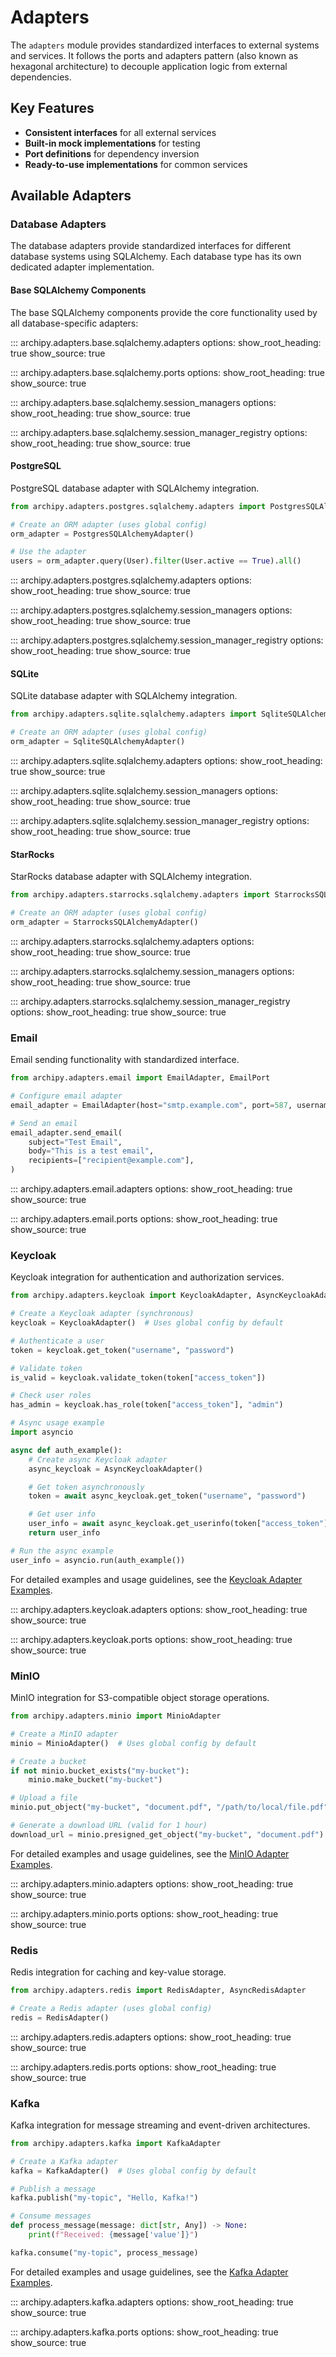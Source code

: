 # Adapters

The `adapters` module provides standardized interfaces to external systems and services. It follows the ports and
adapters pattern (also known as hexagonal architecture) to decouple application logic from external dependencies.

## Key Features

- **Consistent interfaces** for all external services
- **Built-in mock implementations** for testing
- **Port definitions** for dependency inversion
- **Ready-to-use implementations** for common services

## Available Adapters

### Database Adapters

The database adapters provide standardized interfaces for different database systems using SQLAlchemy. Each database
type has its own dedicated adapter implementation.

#### Base SQLAlchemy Components

The base SQLAlchemy components provide the core functionality used by all database-specific adapters:

::: archipy.adapters.base.sqlalchemy.adapters
options:
show_root_heading: true
show_source: true

::: archipy.adapters.base.sqlalchemy.ports
options:
show_root_heading: true
show_source: true

::: archipy.adapters.base.sqlalchemy.session_managers
options:
show_root_heading: true
show_source: true

::: archipy.adapters.base.sqlalchemy.session_manager_registry
options:
show_root_heading: true
show_source: true

#### PostgreSQL

PostgreSQL database adapter with SQLAlchemy integration.

```python
from archipy.adapters.postgres.sqlalchemy.adapters import PostgresSQLAlchemyAdapter, AsyncPostgresSQLAlchemyAdapter

# Create an ORM adapter (uses global config)
orm_adapter = PostgresSQLAlchemyAdapter()

# Use the adapter
users = orm_adapter.query(User).filter(User.active == True).all()
```

::: archipy.adapters.postgres.sqlalchemy.adapters
options:
show_root_heading: true
show_source: true

::: archipy.adapters.postgres.sqlalchemy.session_managers
options:
show_root_heading: true
show_source: true

::: archipy.adapters.postgres.sqlalchemy.session_manager_registry
options:
show_root_heading: true
show_source: true

#### SQLite

SQLite database adapter with SQLAlchemy integration.

```python
from archipy.adapters.sqlite.sqlalchemy.adapters import SqliteSQLAlchemyAdapter, AsyncSqliteSQLAlchemyAdapter

# Create an ORM adapter (uses global config)
orm_adapter = SqliteSQLAlchemyAdapter()
```

::: archipy.adapters.sqlite.sqlalchemy.adapters
options:
show_root_heading: true
show_source: true

::: archipy.adapters.sqlite.sqlalchemy.session_managers
options:
show_root_heading: true
show_source: true

::: archipy.adapters.sqlite.sqlalchemy.session_manager_registry
options:
show_root_heading: true
show_source: true

#### StarRocks

StarRocks database adapter with SQLAlchemy integration.

```python
from archipy.adapters.starrocks.sqlalchemy.adapters import StarrocksSQLAlchemyAdapter, AsyncStarrocksSQLAlchemyAdapter

# Create an ORM adapter (uses global config)
orm_adapter = StarrocksSQLAlchemyAdapter()
```

::: archipy.adapters.starrocks.sqlalchemy.adapters
options:
show_root_heading: true
show_source: true

::: archipy.adapters.starrocks.sqlalchemy.session_managers
options:
show_root_heading: true
show_source: true

::: archipy.adapters.starrocks.sqlalchemy.session_manager_registry
options:
show_root_heading: true
show_source: true

### Email

Email sending functionality with standardized interface.

```python
from archipy.adapters.email import EmailAdapter, EmailPort

# Configure email adapter
email_adapter = EmailAdapter(host="smtp.example.com", port=587, username="user", password="pass")

# Send an email
email_adapter.send_email(
    subject="Test Email",
    body="This is a test email",
    recipients=["recipient@example.com"],
)
```

::: archipy.adapters.email.adapters
options:
show_root_heading: true
show_source: true

::: archipy.adapters.email.ports
options:
show_root_heading: true
show_source: true

### Keycloak

Keycloak integration for authentication and authorization services.

```python
from archipy.adapters.keycloak import KeycloakAdapter, AsyncKeycloakAdapter

# Create a Keycloak adapter (synchronous)
keycloak = KeycloakAdapter()  # Uses global config by default

# Authenticate a user
token = keycloak.get_token("username", "password")

# Validate token
is_valid = keycloak.validate_token(token["access_token"])

# Check user roles
has_admin = keycloak.has_role(token["access_token"], "admin")

# Async usage example
import asyncio

async def auth_example():
    # Create async Keycloak adapter
    async_keycloak = AsyncKeycloakAdapter()

    # Get token asynchronously
    token = await async_keycloak.get_token("username", "password")

    # Get user info
    user_info = await async_keycloak.get_userinfo(token["access_token"])
    return user_info

# Run the async example
user_info = asyncio.run(auth_example())
```

For detailed examples and usage guidelines, see the [Keycloak Adapter Examples](../examples/adapters/keycloak.md).

::: archipy.adapters.keycloak.adapters
options:
show_root_heading: true
show_source: true

::: archipy.adapters.keycloak.ports
options:
show_root_heading: true
show_source: true

### MinIO

MinIO integration for S3-compatible object storage operations.

```python
from archipy.adapters.minio import MinioAdapter

# Create a MinIO adapter
minio = MinioAdapter()  # Uses global config by default

# Create a bucket
if not minio.bucket_exists("my-bucket"):
    minio.make_bucket("my-bucket")

# Upload a file
minio.put_object("my-bucket", "document.pdf", "/path/to/local/file.pdf")

# Generate a download URL (valid for 1 hour)
download_url = minio.presigned_get_object("my-bucket", "document.pdf")
```

For detailed examples and usage guidelines, see the [MinIO Adapter Examples](../examples/adapters/minio.md).

::: archipy.adapters.minio.adapters
options:
show_root_heading: true
show_source: true

::: archipy.adapters.minio.ports
options:
show_root_heading: true
show_source: true

### Redis

Redis integration for caching and key-value storage.

```python
from archipy.adapters.redis import RedisAdapter, AsyncRedisAdapter

# Create a Redis adapter (uses global config)
redis = RedisAdapter()
```

::: archipy.adapters.redis.adapters
options:
show_root_heading: true
show_source: true

::: archipy.adapters.redis.ports
options:
show_root_heading: true
show_source: true

### Kafka

Kafka integration for message streaming and event-driven architectures.

```python
from archipy.adapters.kafka import KafkaAdapter

# Create a Kafka adapter
kafka = KafkaAdapter()  # Uses global config by default

# Publish a message
kafka.publish("my-topic", "Hello, Kafka!")

# Consume messages
def process_message(message: dict[str, Any]) -> None:
    print(f"Received: {message['value']}")

kafka.consume("my-topic", process_message)

```

For detailed examples and usage guidelines, see the [Kafka Adapter Examples](../examples/adapters/kafka.md).

::: archipy.adapters.kafka.adapters
options:
show_root_heading: true
show_source: true

::: archipy.adapters.kafka.ports
options:
show_root_heading: true
show_source: true
